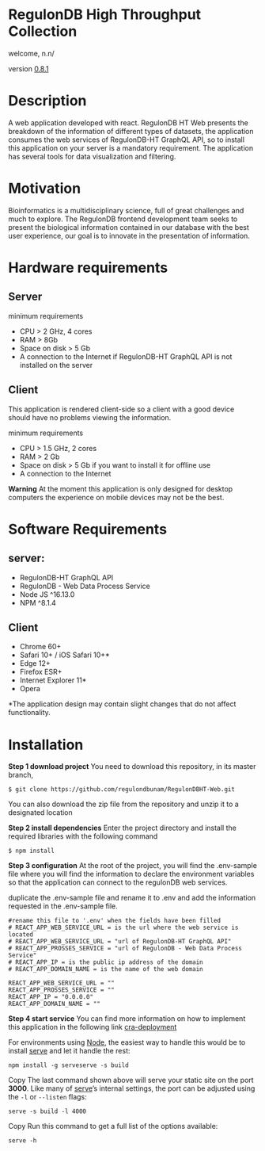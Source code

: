 # RegulonDB High Throughput Collection

welcome, n.n/

version [0.8.1](https://github.com/regulondbunam/RegulonDBHT-Web/releases/tag/0.8.1)

# Description

A web application developed with react. RegulonDB HT Web presents the breakdown of the information of different types of datasets, the application consumes the web services of RegulonDB-HT GraphQL API, so to install this application on your server is a mandatory requirement. The application has several tools for data visualization and filtering.

# Motivation

Bioinformatics is a multidisciplinary science, full of great challenges and much to explore. The RegulonDB frontend development team seeks to present the biological information contained in our database with the best user experience, our goal is to innovate in the presentation of information.

# Hardware requirements

## Server

minimum requirements

-   CPU > 2 GHz, 4 cores
-   RAM > 8Gb
-   Space on disk > 5 Gb
-   A connection to the Internet if RegulonDB-HT GraphQL API is not installed on the server

## Client

This application is rendered client-side so a client with a good device should have no problems viewing the information.

minimum requirements

-   CPU > 1.5 GHz, 2 cores
-   RAM > 2 Gb
-   Space on disk > 5 Gb if you want to install it for offline use
-   A connection to the Internet

**Warning** At the moment this application is only designed for desktop computers the experience on mobile devices may not be the best.

# Software Requirements

## server:

-   RegulonDB-HT GraphQL API
-   RegulonDB - Web Data Process Service
-   Node JS ^16.13.0
-   NPM ^8.1.4

## Client

-   Chrome 60+
-   Safari 10+ / iOS Safari 10+*
-   Edge 12+
-   Firefox ESR+
-   Internet Explorer 11*
-   Opera

*The application design may contain slight changes that do not affect functionality.

# Installation

**Step 1 download project**
You need to download this repository, in its master branch,

    $ git clone https://github.com/regulondbunam/RegulonDBHT-Web.git
    
  You can also download the zip file from the repository and unzip it to a designated location

**Step 2 install dependencies**
Enter the project directory and install the required libraries with the following command

    $ npm install

**Step 3 configuration**
At the root of the project, you will find the .env-sample file where you will find the information to declare the environment variables so that the application can connect to the regulonDB web services.

duplicate the .env-sample file and rename it to .env and add the information requested in the .env-sample file.

``` 
#rename this file to '.env' when the fields have been filled
# REACT_APP_WEB_SERVICE_URL = is the url where the web service is located
# REACT_APP_WEB_SERVICE_URL = "url of RegulonDB-HT GraphQL API"
# REACT_APP_PROSSES_SERVICE = "url of RegulonDB - Web Data Process Service"
# REACT_APP_IP = is the public ip address of the domain
# REACT_APP_DOMAIN_NAME = is the name of the web domain

REACT_APP_WEB_SERVICE_URL = ""
REACT_APP_PROSSES_SERVICE = ""
REACT_APP_IP = "0.0.0.0"
REACT_APP_DOMAIN_NAME = ""
```
**Step 4 start service**
 You can find more information on how to implement this application in the following link [cra-deployment](https://create-react-app.dev/docs/deployment)
 
For environments using  [Node](https://nodejs.org/), the easiest way to handle this would be to install  [serve](https://github.com/vercel/serve)  and let it handle the rest:
```
npm install -g serveserve -s build
```
Copy
The last command shown above will serve your static site on the port  **3000**. Like many of  [serve](https://github.com/vercel/serve)’s internal settings, the port can be adjusted using the  `-l`  or  `--listen`  flags:
```
serve -s build -l 4000
```
Copy
Run this command to get a full list of the options available:

```
serve -h
```
